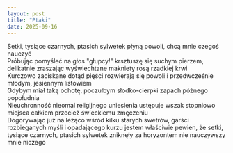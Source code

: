 ```yaml
---
layout: post
title: "Ptaki"
date: 2025-09-16
---
```


Setki, tysiące czarnych, ptasich sylwetek płyną powoli, chcą mnie czegoś nauczyć  
Próbując pomyśleć na głos "głupcy!" krsztuszę się suchym pierzem, delikatnie zraszając wyświechtane makniety rosą rzadkiej krwi  
Kurczowo zaciskane dotąd pięści rozwierają się powoli i przedwcześnie młodym, jesiennym listowiem  
Gdybym miał taką ochotę, poczułbym słodko-cierpki zapach późnego popołudnia  
Nieuchronność nieomal religijnego uniesienia ustępuje wszak stopniowo miejsca
całkiem przecież świeckiemu zmęczeniu  
Dogorywając już na leżąco wśród kilku starych swetrów, garści rozbieganych myśli i opadającego kurzu jestem właściwie pewien, że setki, tysiące czarnych, ptasich sylwetek zniknęły za horyzontem nie nauczywszy mnie niczego